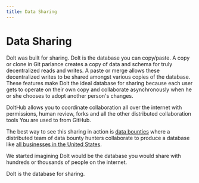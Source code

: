 ```yaml
---
title: Data Sharing
---
```


# Data Sharing

Dolt was built for sharing. Dolt is the database you can copy/paste. A copy or clone in Git parlance creates a copy of data and schema for truly decentralized reads and writes. A paste or merge allows these decentralized writes to be shared amongst various copies of the database. These features make Dolt the ideal database for sharing because each user gets to operate on their own copy and collaborate asynchronously when he or she chooses to adopt another person's changes.

DoltHub allows you to coordinate collaboration all over the internet with permissions, human review, forks and all the other distributed collaboration tools You are used to from GitHub.

The best way to see this sharing in action is [data bounties](https://www.dolthub.com/bounties) where a distributed team of data bounty hunters collaborate to produce a database like [all businesses in the United States](https://www.dolthub.com/repositories/dolthub/us-businesses).

We started imagining Dolt would be the database you would share with hundreds or thousands of people on the internet. 

Dolt is the database for sharing.